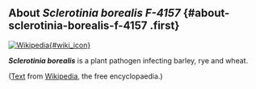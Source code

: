 About *Sclerotinia borealis F-4157* {#about-sclerotinia-borealis-f-4157 .first}
-----------------------------------

[![Wikipedia](/img/wikipedia_logo_v2_en.png){#wiki_icon}](http://en.wikipedia.org/wiki/Sclerotinia_borealis)

***Sclerotinia borealis*** is a plant pathogen infecting barley, rye and
wheat.

([Text](http://en.wikipedia.org/wiki/Sclerotinia_borealis) from
[Wikipedia](http://en.wikipedia.org/), the free encyclopaedia.)

